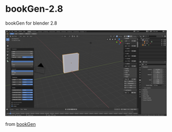 # bookGen-2.8
bookGen for blender 2.8

![](https://github.com/BlenderCN/bookGen-2.8/blob/master/book.png)

from [bookGen](https://github.com/oweissbarth/bookGen)

